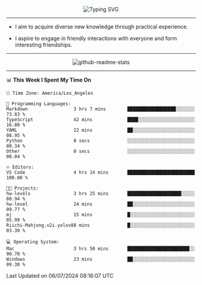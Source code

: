 <p align="center">
  <img src="https://readme-typing-svg.demolab.com?font=Fira+Code&weight=500&size=32&duration=2500&pause=1600&center=true&vCenter=true&random=false&width=1024&height=64&lines=Hi+there+%F0%9F%91%8B;I'm+delighted+you+could+make+it+here+%F0%9F%8E%89;I'm+Harry%2C+a+college+student+still+finding+my+way" alt="Typing SVG" />
</p>


---


- I aim to acquire diverse new knowledge through practical experience.

- I aspire to engage in friendly interactions with everyone and form interesting friendships.


---


<p align="center">
  <img src="https://github-readme-stats.vercel.app/api?username=Harry-Jing&show_icons=true" alt="github-readme-stats"/>
</p>


---

<!--START_SECTION:waka-->
📊 **This Week I Spent My Time On** 

```text
🕑︎ Time Zone: America/Los_Angeles

💬 Programming Languages: 
Markdown                 3 hrs 7 mins        ██████████████████░░░░░░░   73.83 % 
TypeScript               42 mins             ████░░░░░░░░░░░░░░░░░░░░░   16.80 % 
YAML                     22 mins             ██░░░░░░░░░░░░░░░░░░░░░░░   08.95 % 
Python                   0 secs              ░░░░░░░░░░░░░░░░░░░░░░░░░   00.34 % 
Other                    0 secs              ░░░░░░░░░░░░░░░░░░░░░░░░░   00.04 % 

🔥 Editors: 
VS Code                  4 hrs 14 mins       █████████████████████████   100.00 % 

🐱‍💻 Projects: 
hw-levels                3 hrs 25 mins       ████████████████████░░░░░   80.94 % 
hw-level                 24 mins             ██░░░░░░░░░░░░░░░░░░░░░░░   09.77 % 
mj                       15 mins             █░░░░░░░░░░░░░░░░░░░░░░░░   05.99 % 
Riichi-Mahjong.v2i.yolov88 mins              █░░░░░░░░░░░░░░░░░░░░░░░░   03.30 % 

💻 Operating System: 
Mac                      3 hrs 50 mins       ███████████████████████░░   90.70 % 
Windows                  23 mins             ██░░░░░░░░░░░░░░░░░░░░░░░   09.30 % 
```


 Last Updated on 06/07/2024 08:16:07 UTC
<!--END_SECTION:waka-->
